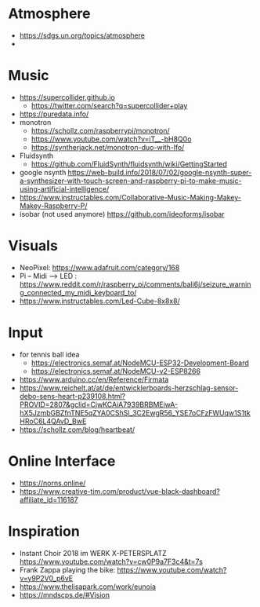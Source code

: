 # Atmosphere
- https://sdgs.un.org/topics/atmosphere
- 
# Music
- https://supercollider.github.io
	- https://twitter.com/search?q=supercollider+play
- https://puredata.info/
- monotron
	- https://schollz.com/raspberrypi/monotron/
	- https://www.youtube.com/watch?v=iT__-bH8Q0o
	- https://syntherjack.net/monotron-duo-with-lfo/
- Fluidsynth
	- https://github.com/FluidSynth/fluidsynth/wiki/GettingStarted
- google nsynth https://web-build.info/2018/07/02/google-nsynth-super-a-synthesizer-with-touch-screen-and-raspberry-pi-to-make-music-using-artificial-intelligence/
- https://www.instructables.com/Collaborative-Music-Making-Makey-Makey-Raspberry-P/
- isobar (not used anymore) https://github.com/ideoforms/isobar
# Visuals
- NeoPixel: https://www.adafruit.com/category/168
- Pi – Midi --> LED : https://www.reddit.com/r/raspberry_pi/comments/bali6j/seizure_warning_connected_my_midi_keyboard_to/
- https://www.instructables.com/Led-Cube-8x8x8/
# Input
- for tennis ball idea
	- https://electronics.semaf.at/NodeMCU-ESP32-Development-Board
	- https://electronics.semaf.at/NodeMCU-v2-ESP8266
- https://www.arduino.cc/en/Reference/Firmata
- https://www.reichelt.at/at/de/entwicklerboards-herzschlag-sensor-debo-sens-heart-p239108.html?PROVID=2807&gclid=CjwKCAiA7939BRBMEiwA-hX5JzmbGBZfnTNE5qZYA0CShSl_3C2EwgR56_YSE7oCFzFWUqw1S1tkHRoC6L4QAvD_BwE
- https://schollz.com/blog/heartbeat/

# Online Interface
- https://norns.online/
- https://www.creative-tim.com/product/vue-black-dashboard?affiliate_id=116187

# Inspiration
- Instant Choir 2018 im WERK X-PETERSPLATZ https://www.youtube.com/watch?v=cw0P9a7F3c4&t=7s
- Frank Zappa playing the bike: https://www.youtube.com/watch?v=y9P2V0_p6vE
- https://www.thelisapark.com/work/eunoia
- https://mndscps.de/#Vision

	
